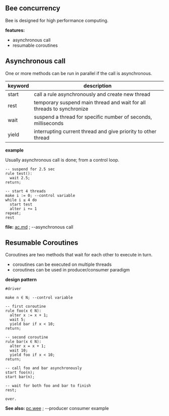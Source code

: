 ## Bee concurrency

Bee is designed for high performance computing.

**features:**

* asynchronous call
* resumable coroutines 

## Asynchronous call

One or more methods can be run in parallel if the call is asynchronous.

keyword | description
--------|----------------------------------------------------------------------
start   | call a rule asynchronously and create new thread
rest    | temporary suspend main thread and wait for all threads to synchronize
wait    | suspend a thread for specific number of seconds, milliseconds
yield   | interrupting current thread and give priority to other thread

**example**

Usually asynchronous call is done; from a control loop.

```
-- suspend for 2.5 sec
rule test():
  wait 2.5;
return;

-- start 4 threads
make i := 0; --control variable
while i ≤ 4 do
  start test    
  alter i += 1
repeat;
rest
```

**file:** [ac.md](demo/ac.md)  ; --asynchronous call

## Resumable Coroutines 

Coroutines are two methods that wait for each other to execute in turn.

* coroutines can be executed on multiple threads
* coroutines can be used in producer/consumer paradigm

**design pattern**

```
#driver

make n ∈ N; --control variable

-- first coroutine
rule foo(x ∈ N):
  alter x := x + 1;
  wait 5;
  yield bar if x < 10;
return;

-- second coroutine
rule bar(x ∈ N):
  alter x = x + 1;
  wait 10;
  yield foo if x < 10;
return;

-- call foo and bar asynchronously
start foo(n);
start bar(n);

-- wait for both foo and bar to finish
rest;

over.
``` 

**See also:** [pc.wee](../demo/pc.wee)  ; --producer consumer example
